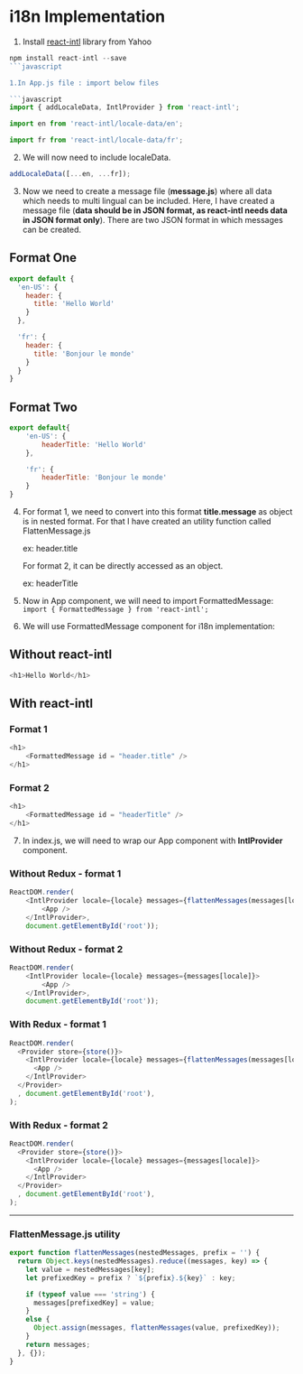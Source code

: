 # i18n Implementation

1. Install [react-intl](https://github.com/yahoo/react-intl) library  from Yahoo

```javascript
npm install react-intl --save
```javascript

1.In App.js file : import below files

```javascript
import { addLocaleData, IntlProvider } from 'react-intl';

import en from 'react-intl/locale-data/en';

import fr from 'react-intl/locale-data/fr';
```

2. We will now need to include localeData.

```javascript
addLocaleData([...en, ...fr]);
```

3. Now we need to create a message file (**message.js**) where all data which needs to multi lingual can be included.
Here, I have created a message file (**data should be in JSON format, as react-intl needs data in JSON format only**). There are two JSON format in which messages can be created.

## Format One

```javascript
export default {
  'en-US': {
    header: {
      title: 'Hello World'
    }
  },

  'fr': {
    header: {
      title: 'Bonjour le monde'
    }
  }
}
```

## Format Two

```javascript
export default{
    'en-US': {
        headerTitle: 'Hello World'
    },

    'fr': {
        headerTitle: 'Bonjour le monde'
    }
}
```

4. For format 1, we need to convert into this format
**title.message** as object is in nested format. For that I have created an utility function called FlattenMessage.js

   ex: header.title

   For format 2, it can be directly accessed as an object.

   ex: headerTitle

5. Now in App component, we will need to import FormattedMessage:
`import { FormattedMessage } from 'react-intl';`

6. We will use FormattedMessage component for i18n implementation:

## Without react-intl

```javascript
<h1>Hello World</h1>
```

## With react-intl

### Format 1

```javascript
<h1>
    <FormattedMessage id = "header.title" />
</h1>
```

### Format 2

```javascript
<h1>
    <FormattedMessage id = "headerTitle" />
</h1>

```

7. In index.js, we will need to wrap our App component with **IntlProvider** component.

### Without Redux - format 1

```javascript
ReactDOM.render(
    <IntlProvider locale={locale} messages={flattenMessages(messages[locale])}>
        <App />
    </IntlProvider>,
    document.getElementById('root'));
```

### Without Redux - format 2

```javascript
ReactDOM.render(
    <IntlProvider locale={locale} messages={messages[locale]}>
        <App />
    </IntlProvider>,
    document.getElementById('root'));
```

### With Redux - format 1

```javascript
ReactDOM.render(
  <Provider store={store()}>
    <IntlProvider locale={locale} messages={flattenMessages(messages[locale])}>
      <App />
    </IntlProvider>
  </Provider>
  , document.getElementById('root'),
);
```

### With Redux - format 2

```javascript
ReactDOM.render(
  <Provider store={store()}>
    <IntlProvider locale={locale} messages={messages[locale]}>
      <App />
    </IntlProvider>
  </Provider>
  , document.getElementById('root'),
);
```

***

### FlattenMessage.js utility

```javascript
export function flattenMessages(nestedMessages, prefix = '') {
  return Object.keys(nestedMessages).reduce((messages, key) => {
    let value = nestedMessages[key];
    let prefixedKey = prefix ? `${prefix}.${key}` : key;

    if (typeof value === 'string') {
      messages[prefixedKey] = value;
    }
    else {
      Object.assign(messages, flattenMessages(value, prefixedKey));
    }
    return messages;
  }, {});
}
```
